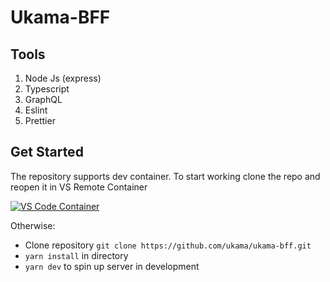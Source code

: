 # Ukama-BFF 

## Tools 
1. Node Js (express)
2. Typescript
3. GraphQL
4. Eslint
5. Prettier

## Get Started

The repository supports dev container. To start working clone the repo and reopen it in VS Remote Container  

[![VS Code Container](https://img.shields.io/static/v1?label=VS+Code&message=Container&logo=visualstudiocode&color=007ACC&logoColor=007ACC&labelColor=2C2C32)](https://open.vscode.dev/microsoft/vscode)

Otherwise:

* Clone repository `git clone https://github.com/ukama/ukama-bff.git`
* `yarn install` in directory
* `yarn dev` to spin up server in development

